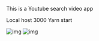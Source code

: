 This is a Youtube search video app

Local host 3000
Yarn start

![img](https://imgur.com/6z6BMTB.png)
![img](https://imgur.com/0WAGfOE.png)
